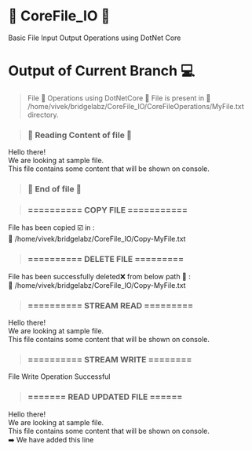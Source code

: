 # :floppy_disk: CoreFile_IO :floppy_disk:
Basic File Input Output Operations using DotNet Core

# Output of Current Branch :computer:
> File :floppy_disk: Operations using DotNetCore
:floppy_disk: File is present in :open_file_folder: /home/vivek/bridgelabz/CoreFile_IO/CoreFileOperations/MyFile.txt directory. </br>

> ### :ledger: Reading Content of file :ledger:</br>

Hello there! </br>
We are looking at sample file. </br>
This file contains some content that will be shown on console. </br>

> ### :floppy_disk: End of file :floppy_disk: </br>

> ### ========== COPY FILE ===========

File has been copied :ballot_box_with_check: in : </br>
:open_file_folder: /home/vivek/bridgelabz/CoreFile_IO/Copy-MyFile.txt </br>

> ### ========== DELETE FILE =========

File has been successfully deleted:x: from below path :open_file_folder: : </br>
:open_file_folder: /home/vivek/bridgelabz/CoreFile_IO/Copy-MyFile.txt </br>

> ### ========== STREAM READ =========

Hello there! </br>
We are looking at sample file. </br>
This file contains some content that will be shown on console. </br>

> ###  ========== STREAM WRITE ========

File Write Operation Successful </br>

> ### ======= READ UPDATED FILE ======

Hello there! </br>
We are looking at sample file. </br>
This file contains some content that will be shown on console. </br>
:arrow_right: We have added this line </br>